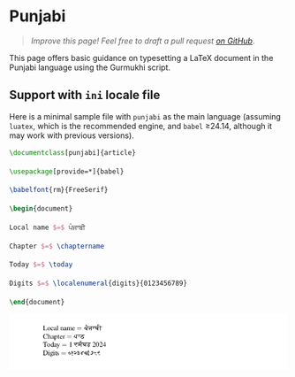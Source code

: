 # Punjabi

<blockquote>
  <p><em>Improve this page! Feel free to draft a pull request <a href="https://github.com/latex3/babel/tree/docs/docs">on GitHub</a></em>.</p>
</blockquote>

This page offers basic guidance on typesetting a LaTeX document in the
Punjabi language using the Gurmukhi script.

## Support with `ini` locale file

Here is a minimal sample file with `punjabi` as the main language
(assuming `luatex`, which is the recommended engine, and `babel` ≥24.14,
although it may work with previous versions).

```tex
\documentclass[punjabi]{article}

\usepackage[provide=*]{babel}

\babelfont{rm}{FreeSerif}

\begin{document}

Local name $=$ ਪੰਜਾਬੀ

Chapter $=$ \chaptername

Today $=$ \today

Digits $=$ \localenumeral{digits}{0123456789}

\end{document}
```

![](../media/locale-punjabi.png)